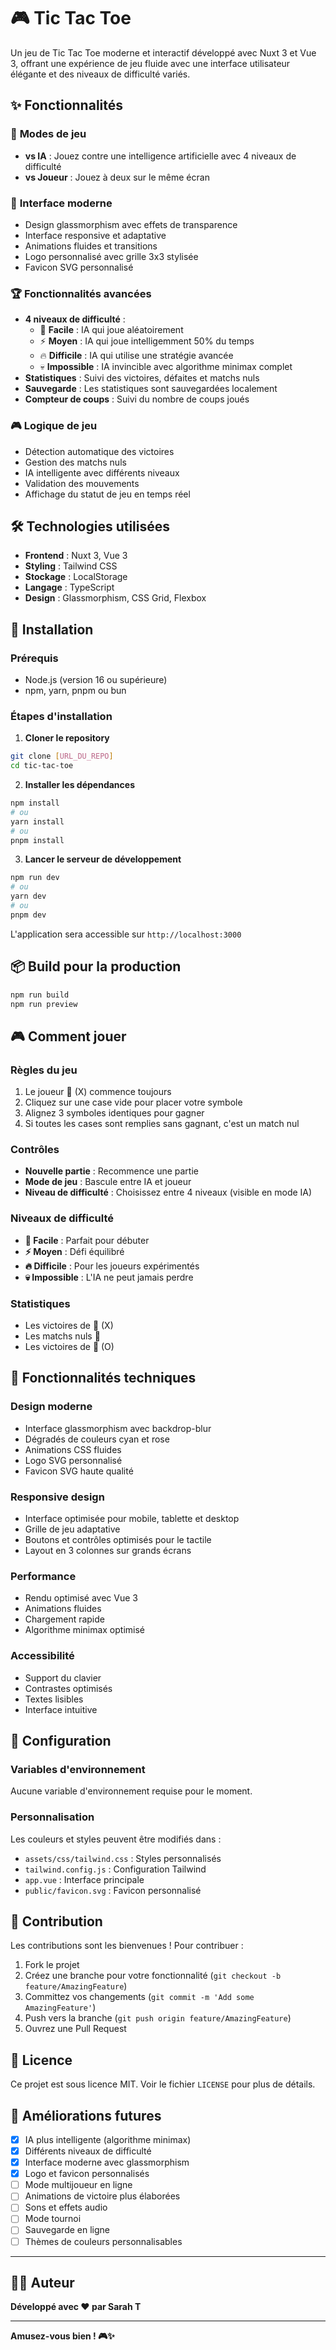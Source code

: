 # 🎮 Tic Tac Toe

Un jeu de Tic Tac Toe moderne et interactif développé avec Nuxt 3 et Vue 3, offrant une expérience de jeu fluide avec une interface utilisateur élégante et des niveaux de difficulté variés.

## ✨ Fonctionnalités

### 🎯 **Modes de jeu**
- **vs IA** : Jouez contre une intelligence artificielle avec 4 niveaux de difficulté
- **vs Joueur** : Jouez à deux sur le même écran

### 🎨 **Interface moderne**
- Design glassmorphism avec effets de transparence
- Interface responsive et adaptative
- Animations fluides et transitions
- Logo personnalisé avec grille 3x3 stylisée
- Favicon SVG personnalisé

### 🏆 **Fonctionnalités avancées**
- **4 niveaux de difficulté** :
  - 🌱 **Facile** : IA qui joue aléatoirement
  - ⚡ **Moyen** : IA qui joue intelligemment 50% du temps
  - 🔥 **Difficile** : IA qui utilise une stratégie avancée
  - 💀 **Impossible** : IA invincible avec algorithme minimax complet
- **Statistiques** : Suivi des victoires, défaites et matchs nuls
- **Sauvegarde** : Les statistiques sont sauvegardées localement
- **Compteur de coups** : Suivi du nombre de coups joués

### 🎮 **Logique de jeu**
- Détection automatique des victoires
- Gestion des matchs nuls
- IA intelligente avec différents niveaux
- Validation des mouvements
- Affichage du statut de jeu en temps réel

## 🛠️ Technologies utilisées

- **Frontend** : Nuxt 3, Vue 3
- **Styling** : Tailwind CSS
- **Stockage** : LocalStorage
- **Langage** : TypeScript
- **Design** : Glassmorphism, CSS Grid, Flexbox

## 🚀 Installation

### Prérequis
- Node.js (version 16 ou supérieure)
- npm, yarn, pnpm ou bun

### Étapes d'installation

1. **Cloner le repository**
```bash
git clone [URL_DU_REPO]
cd tic-tac-toe
```

2. **Installer les dépendances**
```bash
npm install
# ou
yarn install
# ou
pnpm install
```

3. **Lancer le serveur de développement**
```bash
npm run dev
# ou
yarn dev
# ou
pnpm dev
```

L'application sera accessible sur `http://localhost:3000`

## 📦 Build pour la production

```bash
npm run build
npm run preview
```

## 🎮 Comment jouer

### Règles du jeu
1. Le joueur 🔵 (X) commence toujours
2. Cliquez sur une case vide pour placer votre symbole
3. Alignez 3 symboles identiques pour gagner
4. Si toutes les cases sont remplies sans gagnant, c'est un match nul

### Contrôles
- **Nouvelle partie** : Recommence une partie
- **Mode de jeu** : Bascule entre IA et joueur
- **Niveau de difficulté** : Choisissez entre 4 niveaux (visible en mode IA)

### Niveaux de difficulté
- **🌱 Facile** : Parfait pour débuter
- **⚡ Moyen** : Défi équilibré
- **🔥 Difficile** : Pour les joueurs expérimentés
- **💀 Impossible** : L'IA ne peut jamais perdre

### Statistiques
- Les victoires de 🔵 (X)
- Les matchs nuls 🤝
- Les victoires de 🔴 (O)

## 🎨 Fonctionnalités techniques

### Design moderne
- Interface glassmorphism avec backdrop-blur
- Dégradés de couleurs cyan et rose
- Animations CSS fluides
- Logo SVG personnalisé
- Favicon SVG haute qualité

### Responsive design
- Interface optimisée pour mobile, tablette et desktop
- Grille de jeu adaptative
- Boutons et contrôles optimisés pour le tactile
- Layout en 3 colonnes sur grands écrans

### Performance
- Rendu optimisé avec Vue 3
- Animations fluides
- Chargement rapide
- Algorithme minimax optimisé

### Accessibilité
- Support du clavier
- Contrastes optimisés
- Textes lisibles
- Interface intuitive

## 🔧 Configuration

### Variables d'environnement
Aucune variable d'environnement requise pour le moment.

### Personnalisation
Les couleurs et styles peuvent être modifiés dans :
- `assets/css/tailwind.css` : Styles personnalisés
- `tailwind.config.js` : Configuration Tailwind
- `app.vue` : Interface principale
- `public/favicon.svg` : Favicon personnalisé

## 🤝 Contribution

Les contributions sont les bienvenues ! Pour contribuer :

1. Fork le projet
2. Créez une branche pour votre fonctionnalité (`git checkout -b feature/AmazingFeature`)
3. Committez vos changements (`git commit -m 'Add some AmazingFeature'`)
4. Push vers la branche (`git push origin feature/AmazingFeature`)
5. Ouvrez une Pull Request

## 📄 Licence

Ce projet est sous licence MIT. Voir le fichier `LICENSE` pour plus de détails.

## 🚀 Améliorations futures

- [x] IA plus intelligente (algorithme minimax)
- [x] Différents niveaux de difficulté
- [x] Interface moderne avec glassmorphism
- [x] Logo et favicon personnalisés
- [ ] Mode multijoueur en ligne
- [ ] Animations de victoire plus élaborées
- [ ] Sons et effets audio
- [ ] Mode tournoi
- [ ] Sauvegarde en ligne
- [ ] Thèmes de couleurs personnalisables

---

## 👩‍💻 Auteur

**Développé avec ❤️ par Sarah T**

---

**Amusez-vous bien ! 🎮✨**
